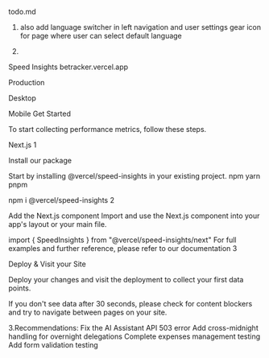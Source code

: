 todo.md
1. also add language switcher in left navigation and user settings  gear icon for page where user can select default language 

2.
Speed Insights
betracker.vercel.app

Production

Desktop

Mobile
Get Started

To start collecting performance metrics, follow these steps.


Next.js
1

Install our package

Start by installing @vercel/speed-insights in your existing project.
npm
yarn
pnpm

npm i @vercel/speed-insights
2

Add the Next.js component
Import and use the <SpeedInsights/> Next.js component into your app's layout or your main file.

import { SpeedInsights } from "@vercel/speed-insights/next"
For full examples and further reference, please refer to our documentation
3

Deploy & Visit your Site

Deploy your changes and visit the deployment to collect your first data points.

If you don't see data after 30 seconds, please check for content blockers and try to navigate between pages on your site.




3.Recommendations:
Fix the AI Assistant API 503 error
Add cross-midnight handling for overnight delegations
Complete expenses management testing
Add form validation testing